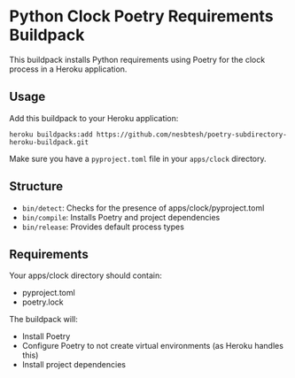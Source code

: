 # Python Clock Poetry Requirements Buildpack

This buildpack installs Python requirements using Poetry for the clock process in a Heroku application.

## Usage

Add this buildpack to your Heroku application:

```
heroku buildpacks:add https://github.com/nesbtesh/poetry-subdirectory-heroku-buildpack.git
```

Make sure you have a `pyproject.toml` file in your `apps/clock` directory.

## Structure

- `bin/detect`: Checks for the presence of apps/clock/pyproject.toml
- `bin/compile`: Installs Poetry and project dependencies
- `bin/release`: Provides default process types

## Requirements

Your apps/clock directory should contain:
- pyproject.toml
- poetry.lock

The buildpack will:
- Install Poetry
- Configure Poetry to not create virtual environments (as Heroku handles this)
- Install project dependencies